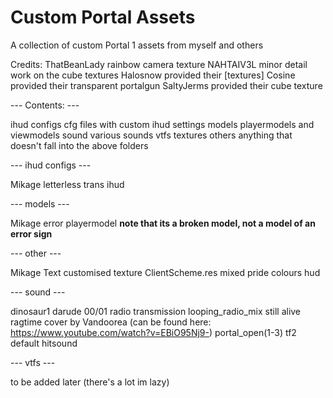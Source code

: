 # Custom Portal Assets
A collection of custom Portal 1 assets from myself and others

Credits:
ThatBeanLady	rainbow camera texture
NAHTAIV3L		minor detail work on the cube textures
Halosnow		provided their [textures]
Cosine			provided their transparent portalgun
SaltyJerms		provided their cube texture

--- Contents: ---

ihud configs	cfg files with custom ihud settings
models			playermodels and viewmodels
sound			various sounds
vtfs 			textures
others			anything that doesn't fall into the above folders


--- ihud configs ---

Mikage	letterless trans ihud


--- models ---

Mikage	error playermodel **note that its a broken model, not a model of an error sign**


--- other ---

Mikage Text			customised texture
ClientScheme.res	mixed pride colours hud


--- sound ---

dinosaur1			darude 00/01 radio transmission
looping_radio_mix	still alive ragtime cover by Vandoorea (can be found here: https://www.youtube.com/watch?v=EBiO95Nj9-)
portal_open(1-3)	tf2 default hitsound

--- vtfs ---

to be added later (there's a lot im lazy)
